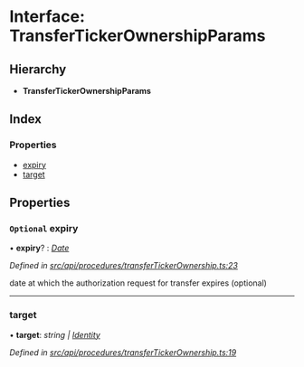 # Interface: TransferTickerOwnershipParams

## Hierarchy

* **TransferTickerOwnershipParams**

## Index

### Properties

* [expiry](transfertickerownershipparams.md#optional-expiry)
* [target](transfertickerownershipparams.md#target)

## Properties

### `Optional` expiry

• **expiry**? : *[Date](../enums/transactionargumenttype.md#date)*

*Defined in [src/api/procedures/transferTickerOwnership.ts:23](https://github.com/PolymathNetwork/polymesh-sdk/blob/108d588b/src/api/procedures/transferTickerOwnership.ts#L23)*

date at which the authorization request for transfer expires (optional)

___

###  target

• **target**: *string | [Identity](../classes/identity.md)*

*Defined in [src/api/procedures/transferTickerOwnership.ts:19](https://github.com/PolymathNetwork/polymesh-sdk/blob/108d588b/src/api/procedures/transferTickerOwnership.ts#L19)*
